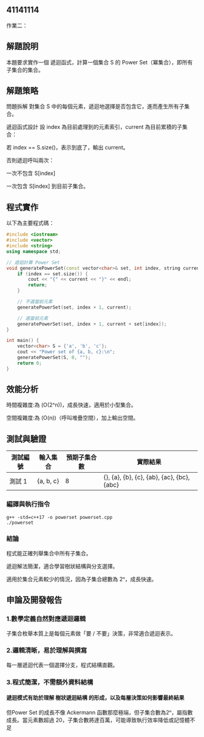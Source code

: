 ## 41141114

作業二：

## 解題說明
本題要求實作一個 遞迴函式，計算一個集合 S 的 Power Set（冪集合），即所有子集合的集合。

## 解題策略
問題拆解
對集合 S 中的每個元素，遞迴地選擇是否包含它，進而產生所有子集合。

遞迴函式設計
設 index 為目前處理到的元素索引，current 為目前累積的子集合：

若 index == S.size()，表示到底了，輸出 current。

否則遞迴呼叫兩次：

一次不包含 S[index]

一次包含 S[index] 到目前子集合。

## 程式實作
以下為主要程式碼：
```cpp
#include <iostream>
#include <vector>
#include <string>
using namespace std;

// 遞迴計算 Power Set
void generatePowerSet(const vector<char>& set, int index, string current) {
    if (index == set.size()) {
        cout << "{" << current << "}" << endl;
        return;
    }

    // 不選當前元素
    generatePowerSet(set, index + 1, current);

    // 選當前元素
    generatePowerSet(set, index + 1, current + set[index]);
}

int main() {
    vector<char> S = {'a', 'b', 'c'};
    cout << "Power set of {a, b, c}:\n";
    generatePowerSet(S, 0, "");
    return 0;
}
```
## 效能分析

時間複雜度:為 \(O(2^n)\)，成長快速，適用於小型集合。

空間複雜度:為 \(O(n)\)（呼叫堆疊空間），加上輸出空間。

## 測試與驗證

| 測試編號 | 輸入集合       | 預期子集合數 | 實際結果                   | 
|----------|----------------|--------------|----------------------------|
| 測試 1   | {a, b, c}      | 8            | {}, {a}, {b}, {c}, {ab}, {ac}, {bc}, {abc} |

### 編譯與執行指令
```
g++ -std=c++17 -o powerset powerset.cpp
./powerset
```

### 結論
程式能正確列舉集合中所有子集合。

遞迴解法簡潔，適合學習樹狀結構與分支選擇。

適用於集合元素較少的情況，因為子集合總數為 2ⁿ，成長快速。

## 申論及開發報告
 ### 1.數學定義自然對應遞迴邏輯 ###
子集合枚舉本質上是每個元素做「要 / 不要」決策，非常適合遞迴表示。

 ### 2.邏輯清晰，易於理解與撰寫 ###
每一層遞迴代表一個選擇分支，程式結構直觀。

### 3.程式簡潔，不需額外資料結構 ###

#### 遞迴模式有助於理解 樹狀遞迴結構 的形成，以及每層決策如何影響最終結果  
但Power Set 的成長不像 Ackermann 函數那麼極端，但子集合數為2ⁿ，屬指數成長。當元素數超過 20，子集合數將達百萬，可能導致執行效率降低或記憶體不足
